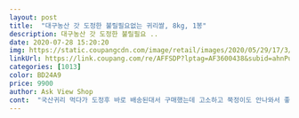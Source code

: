 ```yaml
---
layout: post 
title:  "대구농산 갓 도정한 불릴필요없는 귀리쌀, 8kg, 1봉" 
description: 대구농산 갓 도정한 불릴필요 ..
date: 2020-07-28 15:20:20 
img: https://static.coupangcdn.com/image/retail/images/2020/05/29/17/3/d9f96a2a-4f33-42bd-92ce-a95316fc0e15.jpg 
linkUrl: https://link.coupang.com/re/AFFSDP?lptag=AF3600438&subid=ahnPublicAsk&pageKey=1639526294&itemId=2795863692&vendorItemId=70785505833&traceid=V0-113-a75d7148db85c680 
categories: [1013] 
color: BD24A9 
price: 9900 
author: Ask View Shop 
cont:  "국산귀리 먹다가 도정후 바로 배송된대서 구매했는데 고소하고 쭉정이도 안나와서 좋아요.<br/> 쌀씻을때국산은 위에 많이떠서 버렸는데 이번귀리는 통통하고 밥을해서도 톡톡 터지는맛이 좋더라구요.<br/> 재구매 의사았어요<br/>깨끗하고 불리지않고 바로 쌀과 함께 밥하니 편리합니다<br/>불릴 필요 없어서 편하네요.<br/><br/>씹을 때 톡톡 터지는 게 재미있고 맛있어요.<br/><br/>톡톡터져서 아이들도  잘 먹네요<br/>" 
---
```

